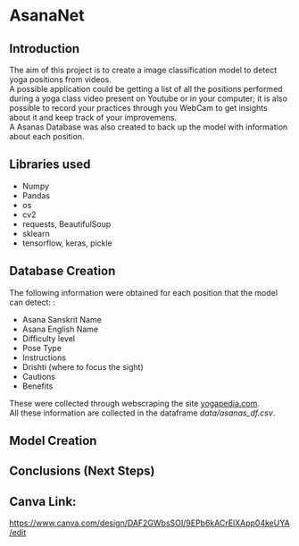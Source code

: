 # AsanaNet

## Introduction
The aim of this project is to create a image classification model to detect yoga positions from videos. <br>
A possible application could be getting a list of all the positions performed during a yoga class video present on Youtube or in your computer; it is also possible to record your practices through you WebCam to get insights about it and keep track of your improvemens. <br>
A Asanas Database was also created to back up the model with information about each position.

## Libraries used
- Numpy
- Pandas
- os
- cv2
- requests, BeautifulSoup
- sklearn
- tensorflow, keras, pickle


## Database Creation
The following information were obtained for each position that the model can detect:
:
- Asana Sanskrit Name
- Asana English Name
- Difficulty level
- Pose Type
- Instructions
- Drishti (where to focus the sight)
- Cautions
- Benefits

These were collected through webscraping the site [yogapedia.com](https://www.yogapedia.com/yoga-poses). <br>
All these information are collected in the dataframe *data/asanas_df.csv*.


## Model Creation



## Conclusions (Next Steps)

## Canva Link: 
https://www.canva.com/design/DAF2GWbsSOI/9EPb6kACrElXApp04keUYA/edit